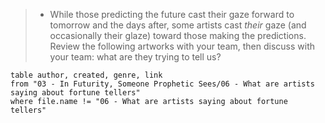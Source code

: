 > - While those predicting the future cast their gaze forward to tomorrow and the days after, some artists cast _their_ gaze (and occasionally their glaze) toward those making the predictions. Review the following artworks with your team, then discuss with your team: what are they trying to tell us?

```dataview
table author, created, genre, link 
from "03 - In Futurity, Someone Prophetic Sees/06 - What are artists saying about fortune tellers"
where file.name != "06 - What are artists saying about fortune tellers"
```
